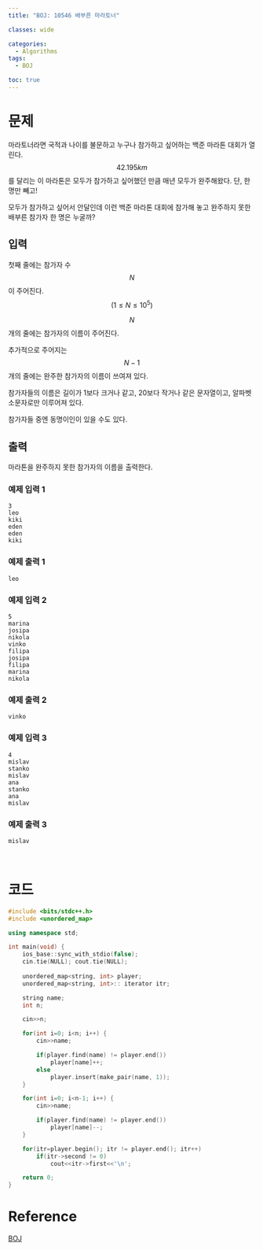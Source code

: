 ```yaml
---
title: "BOJ: 10546 배부른 마라토너"

classes: wide

categories:
  - Algorithms
tags:
  - BOJ

toc: true
---
```


# 문제

마라토너라면 국적과 나이를 불문하고 누구나 참가하고 싶어하는 백준 마라톤 대회가 열린다. $$42.195km$$를 달리는 이 마라톤은 모두가 참가하고 싶어했던 만큼 매년 모두가 완주해왔다. 단, 한 명만 빼고!

모두가 참가하고 싶어서 안달인데 이런 백준 마라톤 대회에 참가해 놓고 완주하지 못한 배부른 참가자 한 명은 누굴까?

## 입력

첫째 줄에는 참가자 수 $$N$$이 주어진다. $$(1 \leq N \leq 10^{5})$$

$$N$$개의 줄에는 참가자의 이름이 주어진다.

추가적으로 주어지는 $$N-1$$개의 줄에는 완주한 참가자의 이름이 쓰여져 있다.

참가자들의 이름은 길이가 1보다 크거나 같고, 20보다 작거나 같은 문자열이고, 알파벳 소문자로만 이루어져 있다.

참가자들 중엔 동명이인이 있을 수도 있다.

## 출력

마라톤을 완주하지 못한 참가자의 이름을 출력한다.

### 예제 입력 1

```shell
3
leo
kiki
eden
eden
kiki
```

### 예제 출력 1

```shell
leo
```

### 예제 입력 2

```shell
5
marina
josipa
nikola
vinko
filipa
josipa
filipa
marina
nikola
```

### 예제 출력 2

```shell
vinko
```

### 예제 입력 3

```shell
4
mislav
stanko
mislav
ana
stanko
ana
mislav
```

### 예제 출력 3

```shell
mislav
```

<br/>

# 코드

```cpp
#include <bits/stdc++.h>
#include <unordered_map>

using namespace std;

int main(void) {
    ios_base::sync_with_stdio(false);
    cin.tie(NULL); cout.tie(NULL);
    
    unordered_map<string, int> player;
    unordered_map<string, int>:: iterator itr;

    string name;
    int n;

    cin>>n;

    for(int i=0; i<n; i++) {
        cin>>name;

        if(player.find(name) != player.end())
            player[name]++;
        else
            player.insert(make_pair(name, 1));
    }

    for(int i=0; i<n-1; i++) {
        cin>>name;

        if(player.find(name) != player.end())
            player[name]--;
    }

    for(itr=player.begin(); itr != player.end(); itr++)
        if(itr->second != 0)
            cout<<itr->first<<'\n';

    return 0;
}

```

# Reference

[BOJ](https://www.acmicpc.net/problem/10546)
